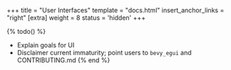 +++
title = "User Interfaces"
template = "docs.html"
insert_anchor_links = "right"
[extra]
weight = 8
status = 'hidden'
+++

{% todo() %}

* Explain goals for UI
* Disclaimer current immaturity; point users to `bevy_egui` and CONTRIBUTING.md
{% end %}
